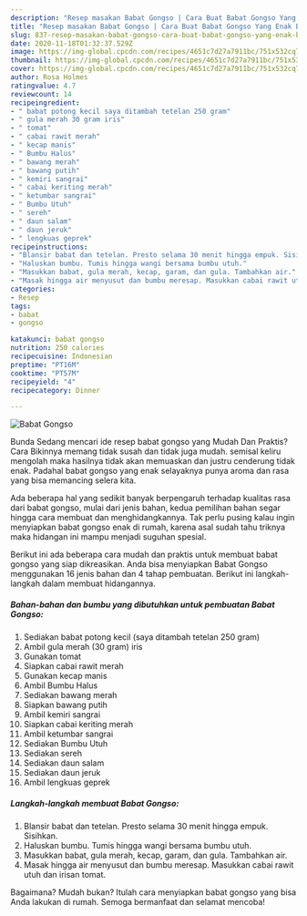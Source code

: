 ```yaml
---
description: "Resep masakan Babat Gongso | Cara Buat Babat Gongso Yang Enak Banget"
title: "Resep masakan Babat Gongso | Cara Buat Babat Gongso Yang Enak Banget"
slug: 837-resep-masakan-babat-gongso-cara-buat-babat-gongso-yang-enak-banget
date: 2020-11-18T01:32:37.529Z
image: https://img-global.cpcdn.com/recipes/4651c7d27a7911bc/751x532cq70/babat-gongso-foto-resep-utama.jpg
thumbnail: https://img-global.cpcdn.com/recipes/4651c7d27a7911bc/751x532cq70/babat-gongso-foto-resep-utama.jpg
cover: https://img-global.cpcdn.com/recipes/4651c7d27a7911bc/751x532cq70/babat-gongso-foto-resep-utama.jpg
author: Rosa Holmes
ratingvalue: 4.7
reviewcount: 14
recipeingredient:
- " babat potong kecil saya ditambah tetelan 250 gram"
- " gula merah 30 gram iris"
- " tomat"
- " cabai rawit merah"
- " kecap manis"
- " Bumbu Halus"
- " bawang merah"
- " bawang putih"
- " kemiri sangrai"
- " cabai keriting merah"
- " ketumbar sangrai"
- " Bumbu Utuh"
- " sereh"
- " daun salam"
- " daun jeruk"
- " lengkuas geprek"
recipeinstructions:
- "Blansir babat dan tetelan. Presto selama 30 menit hingga empuk. Sisihkan."
- "Haluskan bumbu. Tumis hingga wangi bersama bumbu utuh."
- "Masukkan babat, gula merah, kecap, garam, dan gula. Tambahkan air."
- "Masak hingga air menyusut dan bumbu meresap. Masukkan cabai rawit utuh dan irisan tomat."
categories:
- Resep
tags:
- babat
- gongso

katakunci: babat gongso 
nutrition: 250 calories
recipecuisine: Indonesian
preptime: "PT16M"
cooktime: "PT57M"
recipeyield: "4"
recipecategory: Dinner

---
```



![Babat Gongso](https://img-global.cpcdn.com/recipes/4651c7d27a7911bc/751x532cq70/babat-gongso-foto-resep-utama.jpg)

Bunda Sedang mencari ide resep babat gongso yang Mudah Dan Praktis? Cara Bikinnya memang tidak susah dan tidak juga mudah. semisal keliru mengolah maka hasilnya tidak akan memuaskan dan justru cenderung tidak enak. Padahal babat gongso yang enak selayaknya punya aroma dan rasa yang bisa memancing selera kita.



Ada beberapa hal yang sedikit banyak berpengaruh terhadap kualitas rasa dari babat gongso, mulai dari jenis bahan, kedua pemilihan bahan segar hingga cara membuat dan menghidangkannya. Tak perlu pusing kalau ingin menyiapkan babat gongso enak di rumah, karena asal sudah tahu triknya maka hidangan ini mampu menjadi suguhan spesial.


Berikut ini ada beberapa cara mudah dan praktis untuk membuat babat gongso yang siap dikreasikan. Anda bisa menyiapkan Babat Gongso menggunakan 16 jenis bahan dan 4 tahap pembuatan. Berikut ini langkah-langkah dalam membuat hidangannya.

<!--inarticleads1-->

##### Bahan-bahan dan bumbu yang dibutuhkan untuk pembuatan Babat Gongso:

1. Sediakan  babat potong kecil (saya ditambah tetelan 250 gram)
1. Ambil  gula merah (30 gram) iris
1. Gunakan  tomat
1. Siapkan  cabai rawit merah
1. Gunakan  kecap manis
1. Ambil  Bumbu Halus
1. Sediakan  bawang merah
1. Siapkan  bawang putih
1. Ambil  kemiri sangrai
1. Siapkan  cabai keriting merah
1. Ambil  ketumbar sangrai
1. Sediakan  Bumbu Utuh
1. Sediakan  sereh
1. Sediakan  daun salam
1. Sediakan  daun jeruk
1. Ambil  lengkuas geprek




<!--inarticleads2-->

##### Langkah-langkah membuat Babat Gongso:

1. Blansir babat dan tetelan. Presto selama 30 menit hingga empuk. Sisihkan.
1. Haluskan bumbu. Tumis hingga wangi bersama bumbu utuh.
1. Masukkan babat, gula merah, kecap, garam, dan gula. Tambahkan air.
1. Masak hingga air menyusut dan bumbu meresap. Masukkan cabai rawit utuh dan irisan tomat.




Bagaimana? Mudah bukan? Itulah cara menyiapkan babat gongso yang bisa Anda lakukan di rumah. Semoga bermanfaat dan selamat mencoba!
